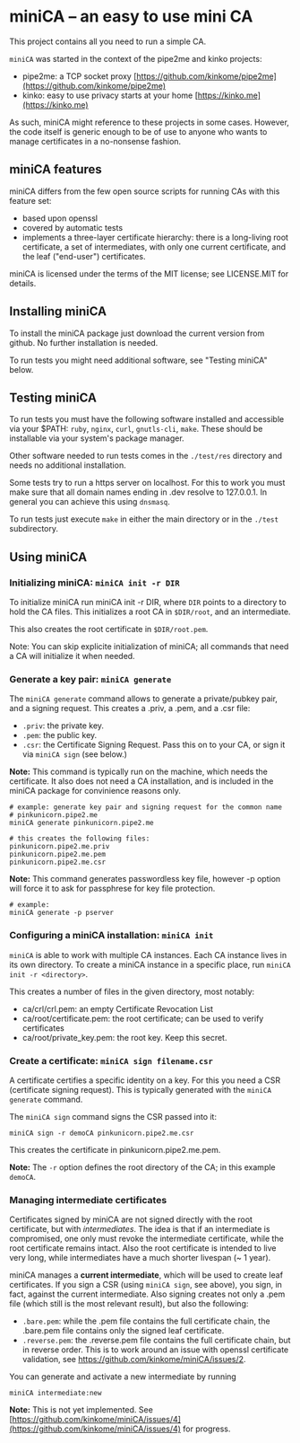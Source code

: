 # miniCA – an easy to use mini CA

This project contains all you need to run a simple CA. 

`miniCA` was started in the context of the pipe2me and kinko projects:

- pipe2me: a TCP socket proxy [https://github.com/kinkome/pipe2me](https://github.com/kinkome/pipe2me)
- kinko: easy to use privacy starts at your home [https://kinko.me](https://kinko.me)

As such, miniCA might reference to these projects in some cases. However, 
the code itself is generic enough to be of use to anyone who wants to manage
certificates in a no-nonsense fashion.

## miniCA features

miniCA differs from the few open source scripts for running CAs with this
feature set:

- based upon openssl
- covered by automatic tests 
- implements a three-layer certificate hierarchy: there is a long-living 
  root certificate, a set of intermediates, with only one current certificate,
  and the leaf ("end-user") certificates.

miniCA is licensed under the terms of the MIT license; see LICENSE.MIT for details.

## Installing miniCA

To install the miniCA package just download the current version from
github. No further installation is needed. 

To run tests you might need additional software, see "Testing miniCA" below.

## Testing miniCA

To run tests you must have the following software installed and accessible
via your $PATH: `ruby`, `nginx`, `curl`, `gnutls-cli`, `make`. These should 
be installable via your system's package manager.

Other software needed to run tests comes in the `./test/res` directory and
needs no additional installation.

Some tests try to run a https server on localhost. For this to work you must
make sure that all domain names ending in .dev resolve to 127.0.0.1. In general 
you can achieve this using `dnsmasq`.

To run tests just execute `make` in either the main directory or in the `./test`
subdirectory.

## Using miniCA

### Initializing miniCA: `miniCA init -r DIR`

To initialize miniCA run miniCA init -r DIR, where `DIR` points to 
a directory to hold the CA files. This initializes a root CA in `$DIR/root`,
and an intermediate.

This also creates the root certificate in `$DIR/root.pem`.
 
Note: You can skip explicite initialization of miniCA; all commands that 
need a CA will initialize it when needed.

### Generate a key pair: `miniCA generate`

The `miniCA generate` command allows to generate a private/pubkey pair, and
a signing request. This creates a .priv, a .pem, and a .csr file:

- `.priv`: the private key.
- `.pem`: the public key.
- `.csr`: the Certificate Signing Request. Pass this on to your CA, or 
  sign it via `miniCA sign` (see below.)

**Note:** This command is typically run on the machine, which needs the 
certificate. It also does not need a CA installation, and is included in 
the miniCA package for convinience reasons only.

    # example: generate key pair and signing request for the common name
    # pinkunicorn.pipe2.me
    miniCA generate pinkunicorn.pipe2.me

    # this creates the following files:
    pinkunicorn.pipe2.me.priv
    pinkunicorn.pipe2.me.pem
    pinkunicorn.pipe2.me.csr

**Note:** This command generates passwordless key file, however -p option
will force it to ask for passphrese for key file protection.
    
    # example:
    miniCA generate -p pserver
    

### Configuring a miniCA installation: `miniCA init`

`miniCA` is able to work with multiple CA instances. Each CA instance lives in
its own directory. To create a miniCA instance in a specific place, run
`miniCA init -r <directory>`.

This creates a number of files in the given directory, most notably:

- ca/crl/crl.pem: an empty Certificate Revocation List 
- ca/root/certificate.pem: the root certificate; can be used to verify certificates
- ca/root/private_key.pem: the root key. Keep this secret.

### Create a certificate: `miniCA sign filename.csr`

A certificate certifies a specific identity on a key. For this you need 
a CSR (certificate signing request). This is typically generated with the 
`miniCA generate` command. 

The `miniCA sign` command signs the CSR passed into it:

    miniCA sign -r demoCA pinkunicorn.pipe2.me.csr

This creates the certificate in pinkunicorn.pipe2.me.pem.

**Note:** The `-r` option defines the root directory of the CA; in this example `demoCA`.

### Managing intermediate certificates

Certificates signed by miniCA are not signed directly with the root 
certificate, but with *intermediates*. The idea is that if an intermediate
is compromised, one only must revoke the intermediate certificate, while 
the root certificate remains intact. Also the root certificate is intended
to live very long, while intermediates have a much shorter livespan (~ 1 year).

miniCA manages a **current intermediate**, which will be used to create leaf 
certificates. If you sign a CSR (using `miniCA sign`, see above), you sign,
in fact, against the current intermediate. Also signing creates not only a .pem 
file (which still is the most relevant result), but also the following:

- `.bare.pem`: while the .pem file contains the full certificate chain, the 
  .bare.pem file contains only the signed leaf certificate. 
- `.reverse.pem`: the .reverse.pem file contains the full certificate chain, 
  but in reverse order. This is to work around an issue with openssl certificate
  validation, see https://github.com/kinkome/miniCA/issues/2.

You can generate and activate a new intermediate by running 

    miniCA intermediate:new

**Note:** This is not yet implemented. See [https://github.com/kinkome/miniCA/issues/4](https://github.com/kinkome/miniCA/issues/4) for progress.
